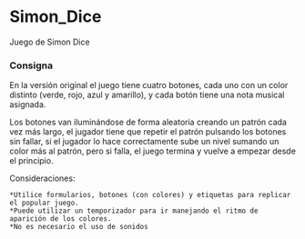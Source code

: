 # Simon_Dice
Juego de Simon Dice

### Consigna
En la versión original el juego tiene cuatro botones, cada uno con un color distinto (verde, rojo, azul y amarillo), y cada botón tiene una nota musical asignada.

Los botones van iluminándose de forma aleatoria creando un patrón cada vez más largo, el jugador tiene que repetir el patrón pulsando los botones sin fallar, si el jugador lo hace correctamente sube un nivel sumando un color más al patrón, pero si falla, el juego termina y vuelve a empezar desde el principio.

Consideraciones:

    *Utilice formularios, botones (con colores) y etiquetas para replicar el popular juego.
    *Puede utilizar un temporizador para ir manejando el ritmo de aparición de los colores.
    *No es necesario el uso de sonidos
